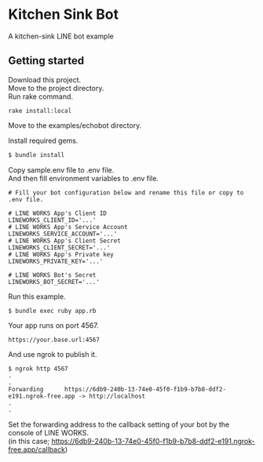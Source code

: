 # Kitchen Sink Bot

A kitchen-sink LINE bot example

## Getting started

Download this project.  
Move to the project directory.  
Run rake command.  

```
rake install:local
```

Move to the examples/echobot directory.  

Install required gems.

```ruby
$ bundle install
```

Copy sample.env file to .env file.  
And then fill environment variables to .env file.

```
# Fill your bot configuration below and rename this file or copy to .env file.

# LINE WORKS App's Client ID
LINEWORKS_CLIENT_ID='...'
# LINE WORKS App's Service Account
LINEWORKS_SERVICE_ACCOUNT='...'
# LINE WORKS App's Client Secret
LINEWORKS_CLIENT_SECRET='...'
# LINE WORKS App's Private key
LINEWORKS_PRIVATE_KEY='...'

# LINE WORKS Bot's Secret
LINEWORKS_BOT_SECRET='...'
```

Run this example.

```
$ bundle exec ruby app.rb
```

Your app runs on port 4567.

```
https://your.base.url:4567
```

And use ngrok to publish it.

```
$ ngrok http 4567
.
.
Forwarding      https://6db9-240b-13-74e0-45f0-f1b9-b7b8-ddf2-e191.ngrok-free.app -> http://localhost
.
.
```

Set the forwarding address to the callback setting of your bot by the console of LINE WORKS.  
(in this case;  https://6db9-240b-13-74e0-45f0-f1b9-b7b8-ddf2-e191.ngrok-free.app/callback)

